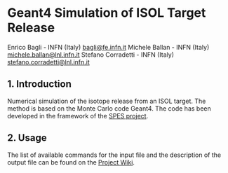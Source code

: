 # Geant4 Simulation of ISOL Target Release

Enrico Bagli - INFN (Italy) bagli@fe.infn.it
Michele Ballan - INFN (Italy) michele.ballan@lnl.infn.it
Stefano Corradetti - INFN (Italy) stefano.corradetti@lnl.infn.it 

## 1. Introduction
Numerical simulation of the isotope release from an ISOL target.
The method is based on the Monte Carlo code Geant4.
The code has been developed in the framework of the [SPES project](https://web.infn.it/spes).

## 2. Usage
The list of available commands for the input file and the description of the output file can be found on the [Project Wiki](
https://wiki.infn.it/cn/csn5/isolpharm_ag/computing/geant4_list_of_commands).
